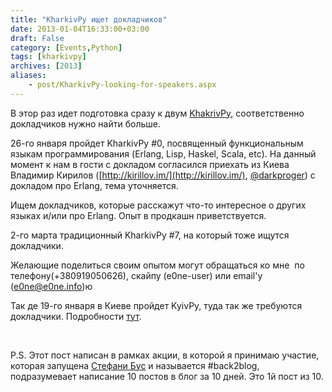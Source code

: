 ```yaml
---
title: "KharkivPy ищет докладчиков"
date: 2013-01-04T16:33:00+03:00
draft: False
category: [Events,Python]
tags: [kharkivpy]
archives: [2013]
aliases:
    - post/KharkivPy-looking-for-speakers.aspx
---
```



В этор раз идет подготовка сразу к двум [KhakrivPy](http://kharkivpy.org.ua/), соответственно докладчиков нужно найти больше.

26-го января пройдет KharkivPy #0, посвященный функциональным языкам программирования (Erlang, Lisp, Haskel, Scala, etc). На данный момент к нам в гости с докладом согласился приехать из Киева Владимир Кирилов ([http://kirillov.im/](http://kirillov.im/), [@darkproger](http://twitter.com/darkproger)) с докладом про Erlang, тема уточняется.

Ищем докладчиков, которые расскажут что-то интересное о других языках и/или про Erlang. Опыт в продкашн приветствуется.

2-го марта традиционный KharkivPy #7, на который тоже ищутся докладчики.

Желающие поделиться своим опытом могут обращаться ко мне  по телефону(+380919050626), скайпу (e0ne-user) или email'у (e0ne@e0ne.info)ю

Так де 19-го января в Киеве пройдет KyivPy, туда так же требуются докладчики. Подробности [тут](http://asvetlov.blogspot.com/2012/12/kyivpy-9.html).

 

P.S. Этот пост написан в рамках акции, в которой я принимаю участие, которая запущена [Стефани Бус](http://climbtothestars.org/archives/2012/10/29/10-day-back-to-blogging-challenge/) и называется #back2blog, подразумевает написание 10 постов в блог за 10 дней. Это 1й пост из 10.

